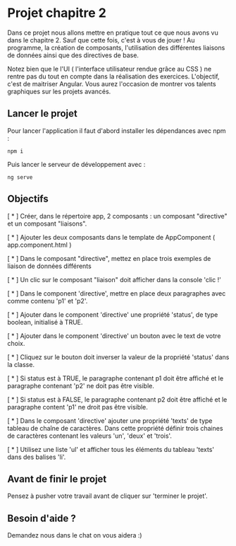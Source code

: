 # Projet chapitre 2

Dans ce projet nous allons mettre en pratique tout ce que nous avons vu dans le chapitre 2. Sauf que cette fois, c'est à vous de jouer ! Au programme, la création de composants, l'utilisation des différentes liaisons de données ainsi que des directives de base.

Notez bien que le l'UI ( l'interface utilisateur rendue grâce au CSS ) ne rentre pas du tout en compte dans la réalisation des exercices. L'objectif, c'est de maitriser Angular. Vous aurez l'occasion de montrer vos talents graphiques sur les projets avancés.

## Lancer le projet

Pour lancer l'application il faut d'abord installer les dépendances avec npm : 

`npm i`

Puis lancer le serveur de développement avec : 

`ng serve`

## Objectifs

[ * ] Créer, dans le répertoire app, 2 composants : un composant "directive" et un composant "liaisons".

[ * ] Ajouter les deux composants dans le template de AppComponent ( app.component.html )

[ * ] Dans le composant "directive", mettez en place trois exemples de liaison de données différents

[ * ] Un clic sur le composant "liaison" doit afficher dans la console 'clic !'
      
[ * ] Dans le component 'directive', mettre en place deux paragraphes avec comme contenu 'p1' et 'p2'.

[ * ] Ajouter dans le component 'directive' une propriété 'status', de type boolean, initialisé à TRUE.

[ * ] Ajouter dans le component 'directive' un bouton avec le text de votre choix.
      
[ * ] Cliquez sur le bouton doit inverser la valeur de la propriété 'status' dans la classe.

[ * ] Si status est à TRUE, le paragraphe contenant p1 doit être affiché et le paragraphe contenant 'p2' ne doit pas être visible.
  
[ * ] Si status est à FALSE, le paragraphe contenant p2 doit être affiché et le paragraphe content 'p1' ne droit pas être visible.
      
[ * ] Dans le composant 'directive' ajouter une propriété 'texts' de type tableau de chaîne de caractères. Dans cette propriété définir trois chaines de caractères contenant les valeurs 'un', 'deux' et 'trois'.

[ * ] Utilisez une liste 'ul' et afficher tous les éléments du tableau 'texts' dans des balises 'li'.
      
## Avant de finir le projet

Pensez à pusher votre travail avant de cliquer sur 'terminer le projet'.

## Besoin d'aide ?

Demandez nous dans le chat on vous aidera :)
